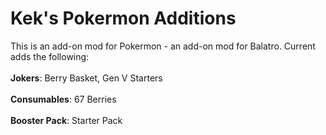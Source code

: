 # **Kek's Pokermon Additions**
This is an add-on mod for Pokermon - an add-on mod for Balatro. 
Current adds the following:<br/><br/>
  **Jokers**: Berry Basket, Gen V Starters<br/><br/>
  **Consumables**: 67 Berries<br/><br/>
  **Booster Pack**: Starter Pack<br/><br/>
